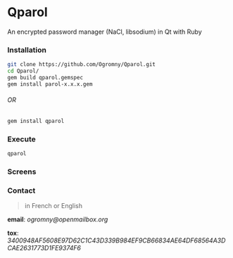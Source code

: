 # Qparol
An encrypted password manager (NaCl, libsodium) in Qt with Ruby

### Installation
```sh
git clone https://github.com/Ogromny/Qparol.git
cd Qparol/
gem build qparol.gemspec
gem install parol-x.x.x.gem
```

###### OR

```sh
gem install qparol
```

### Execute
```sh
qparol
```

### Screens


### Contact
> in French or English

**email**: _ogromny@openmailbox.org_

**tox**: _3400948AF5608E97D62C1C43D339B984EF9CB66834AE64DF68564A3DCAE2631773D1FE9374F6_
